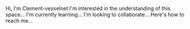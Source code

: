 Hi, I'm Clement-vesselnet
I'm interested in the understanding of this space...
I'm currently learning...
I'm looking to collaborate...
Here's how to reach me...
